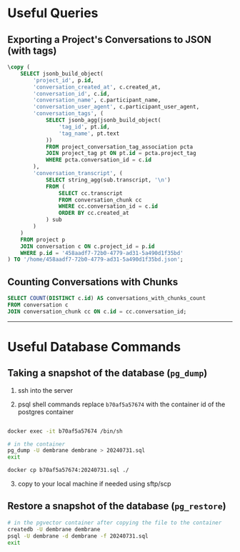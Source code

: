 # Useful Queries

## Exporting a Project's Conversations to JSON (with tags)

```sql
\copy (
    SELECT jsonb_build_object(
        'project_id', p.id,
        'conversation_created_at', c.created_at,
        'conversation_id', c.id,
        'conversation_name', c.participant_name,
        'conversation_user_agent', c.participant_user_agent,
        'conversation_tags', (
            SELECT jsonb_agg(jsonb_build_object(
                'tag_id', pt.id,
                'tag_name', pt.text
            ))
            FROM project_conversation_tag_association pcta
            JOIN project_tag pt ON pt.id = pcta.project_tag
            WHERE pcta.conversation_id = c.id
        ),
        'conversation_transcript', (
            SELECT string_agg(sub.transcript, '\n')
            FROM (
                SELECT cc.transcript
                FROM conversation_chunk cc
                WHERE cc.conversation_id = c.id
                ORDER BY cc.created_at
            ) sub
        )
    )
    FROM project p
    JOIN conversation c ON c.project_id = p.id
    WHERE p.id = '458aadf7-72b0-4779-ad31-5a490d1f35bd'
) TO '/home/458aadf7-72b0-4779-ad31-5a490d1f35bd.json';
```

## Counting Conversations with Chunks

```sql
SELECT COUNT(DISTINCT c.id) AS conversations_with_chunks_count
FROM conversation c
JOIN conversation_chunk cc ON c.id = cc.conversation_id;
```

---

# Useful Database Commands

## Taking a snapshot of the database (`pg_dump`)

1. ssh into the server

2. psql shell commands
   replace `b70af5a57674` with the container id of the postgres container

```bash

docker exec -it b70af5a57674 /bin/sh

# in the container
pg_dump -U dembrane dembrane > 20240731.sql
exit

docker cp b70af5a57674:20240731.sql ./
```

3. copy to your local machine if needed using sftp/scp

## Restore a snapshot of the database (`pg_restore`)

```bash
# in the pgvector container after copying the file to the container
createdb -U dembrane dembrane
psql -U dembrane -d dembrane -f 20240731.sql
exit
```
